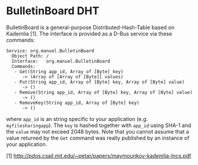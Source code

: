 BulletinBoard DHT
=================

BulletinBoard is a general-purpose Distributed-Hash-Table based on Kademlia [1].
The interface is provided as a D-Bus service via these commands:

    Service: org.manuel.BulletinBoard
      Object Path: /
      Interface:   org.manuel.BulletinBoard
      Commands:
       - Get(String app_id, Array of [Byte] key)
          -> (Array of [Array of [Byte]] values)
       - Put(String app_id, Array of [Byte] key, Array of [Byte] value)
          -> ()
       - Remove(String app_id, Array of [Byte] key, Array of [Byte] value)
          -> ()
       - RemoveKey(String app_id, Array of [Byte] key)
          -> ()

where `app_id` is an string specific to your application (e.g. `myfilesharingapp`).
The `key` is hashed together with `app_id` using SHA-1 and the `value` may not
exceed 2048 bytes.
Note that you cannot assume that a value returned by the `Get` command was
really published by an instance of your application.

[1] http://pdos.csail.mit.edu/~petar/papers/maymounkov-kademlia-lncs.pdf
